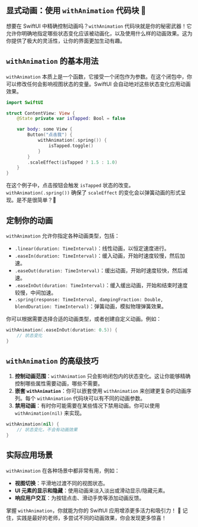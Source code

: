 ﻿## 显式动画：使用 `withAnimation` 代码块 🚀

想要在 SwiftUI 中精确控制动画吗？`withAnimation` 代码块就是你的秘密武器！它允许你明确地指定哪些状态变化应该被动画化，以及使用什么样的动画效果。这为你提供了极大的灵活性，让你的界面更加生动有趣。

## `withAnimation` 的基本用法

`withAnimation` 本质上是一个函数，它接受一个闭包作为参数。在这个闭包中，你可以修改任何会影响视图状态的变量。SwiftUI 会自动地对这些状态变化应用动画效果。

```swift
import SwiftUI

struct ContentView: View {
    @State private var isTapped: Bool = false

    var body: some View {
        Button("点击我") {
            withAnimation(.spring()) {
                isTapped.toggle()
            }
        }
        .scaleEffect(isTapped ? 1.5 : 1.0)
    }
}
```

在这个例子中，点击按钮会触发 `isTapped` 状态的改变。`withAnimation(.spring())` 确保了 `scaleEffect` 的变化会以弹簧动画的形式呈现。是不是很简单？🎉

## 定制你的动画

`withAnimation` 允许你指定各种动画类型，包括：

*   `.linear(duration: TimeInterval)`：线性动画，以恒定速度进行。
*   `.easeIn(duration: TimeInterval)`：缓入动画，开始时速度较慢，然后加速。
*   `.easeOut(duration: TimeInterval)`：缓出动画，开始时速度较快，然后减速。
*   `.easeInOut(duration: TimeInterval)`：缓入缓出动画，开始和结束时速度较慢，中间加速。
*   `.spring(response: TimeInterval, dampingFraction: Double, blendDuration: TimeInterval)`：弹簧动画，模拟物理弹簧效果。

你可以根据需要选择合适的动画类型，或者创建自定义动画。例如：

```swift
withAnimation(.easeInOut(duration: 0.5)) {
    // 状态变化
}
```

## `withAnimation` 的高级技巧

1.  **控制动画范围**：`withAnimation` 只会影响闭包内的状态变化。这让你能够精确控制哪些属性需要动画，哪些不需要。
2.  **嵌套 `withAnimation`**：你可以嵌套使用 `withAnimation` 来创建更复杂的动画序列。每个 `withAnimation` 代码块可以有不同的动画参数。
3.  **禁用动画**：有时你可能需要在某些情况下禁用动画。你可以使用 `withAnimation(nil)` 来实现。

```swift
withAnimation(nil) {
    // 状态变化，不会有动画效果
}
```

## 实际应用场景

`withAnimation` 在各种场景中都非常有用，例如：

*   **视图切换**：平滑地过渡不同的视图状态。
*   **UI 元素的显示和隐藏**：使用动画来淡入淡出或滑动显示/隐藏元素。
*   **响应用户交互**：为按钮点击、滑动手势等添加动画反馈。

掌握 `withAnimation`，你就能为你的 SwiftUI 应用增添更多活力和吸引力！ 🌟 记住，实践是最好的老师，多尝试不同的动画效果，你会发现更多惊喜！


